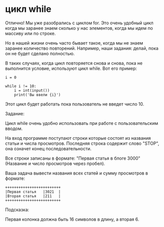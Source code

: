 # цикл while

Отлично! Мы уже разобрались с циклом for. Это очень удобный цикл когда мы заранее знаем сколько у нас элементов, когда мы идем по массиву или по строке. 

Но в нашей жизни очень часто бывает такое, когда мы не знаем  заранее количество повторений. Например, наши задания: делай, пока он не будет сделано полностью.

В таких случаях, когда цикл повторяется снова и снова, пока не выполнится условие, используют цикл while. Вот его пример:

```
i = 0

while i != 10:
	i = int(input())
	print('Вы ввели {i}')

```

Этот цикл будет работать пока пользователь не введет число 10.

Задание:

Цикл while очень удобно использовать при работе с пользовательским вводом. 

На вход программе поступают строки которые состоят из названия статьи и числа просмотров. Последняя строка содержит слово "STOP", она означет конец последовательности.

Все строки записаны в формате: "Первая статья в блоге 3000" (Название и число просмотров через пробел).

Ваша задача вывести названия всех статей и сумму просмотров в формате:

```
+++++++++++++++++++++++++
|Первая статья   |3021  |
|Вторая статья   |211   |
+++++++++++++++++++++++++
```

Подсказка:

Первая колонка должна быть 16 символов в длину, а вторая 6.